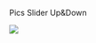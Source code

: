 Pics Slider Up&Down


<img src="https://github.com/mccuyper/Vladilen-JS/blob/main/Pics%20slider/Screenshot%202021-10-02%20205343.jpg">
